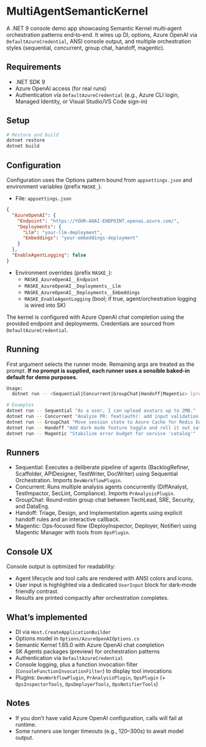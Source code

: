 # MultiAgentSemanticKernel

A .NET 9 console demo app showcasing Semantic Kernel multi‑agent orchestration patterns end‑to‑end. It wires up DI, options, Azure OpenAI via `DefaultAzureCredential`, ANSI console output, and multiple orchestration styles (sequential, concurrent, group chat, handoff, magentic).

## Requirements

- .NET SDK 9
- Azure OpenAI access (for real runs)
- Authentication via `DefaultAzureCredential` (e.g., Azure CLI login, Managed Identity, or Visual Studio/VS Code sign-in)

## Setup

```bash
# Restore and build
dotnet restore
dotnet build
```

## Configuration

Configuration uses the Options pattern bound from `appsettings.json` and environment variables (prefix `MASKE_`).

- File: `appsettings.json`

```json
{
  "AzureOpenAI": {
    "Endpoint": "https://YOUR-AOAI-ENDPOINT.openai.azure.com/",
    "Deployments": {
      "Llm": "your-llm-deployment",
      "Embeddings": "your-embeddings-deployment"
    }
  },
  "EnableAgentLogging": false
}
```

- Environment overrides (prefix `MASKE_`):
  - `MASKE_AzureOpenAI__Endpoint`
  - `MASKE_AzureOpenAI__Deployments__Llm`
  - `MASKE_AzureOpenAI__Deployments__Embeddings`
  - `MASKE_EnableAgentLogging` (bool; if true, agent/orchestration logging is wired into SK)

The kernel is configured with Azure OpenAI chat completion using the provided endpoint and deployments. Credentials are sourced from `DefaultAzureCredential`.

## Running

First argument selects the runner mode. Remaining args are treated as the prompt. **If no prompt is supplied, each runner uses a sensible baked‑in default for demo purposes**.

```bash
Usage:
  dotnet run -- <Sequential|Concurrent|GroupChat|Handoff|Magentic> [prompt...]

# Examples
dotnet run -- Sequential "As a user, I can upload avatars up to 2MB."
dotnet run -- Concurrent "Analyze PR: feat(auth): add input validation and fix null handling"
dotnet run -- GroupChat "Move session state to Azure Cache for Redis Enterprise, SKU E3"
dotnet run -- Handoff "Add dark mode feature toggle and roll it out safely"
dotnet run -- Magentic "Stabilize error budget for service 'catalog'"
```

## Runners

- Sequential: Executes a deliberate pipeline of agents (BacklogRefiner, Scaffolder, APIDesigner, TestWriter, DocWriter) using Sequential Orchestration. Imports `DevWorkflowPlugin`.
- Concurrent: Runs multiple analysis agents concurrently (DiffAnalyst, TestImpactor, SecLint, Compliance). Imports `PrAnalysisPlugin`.
- GroupChat: Round‑robin group chat between TechLead, SRE, Security, and DataEng.
- Handoff: Triage, Design, and Implementation agents using explicit handoff rules and an interactive callback.
- Magentic: Ops‑focused flow (DeployInspector, Deployer, Notifier) using Magentic Manager with tools from `OpsPlugin`.

## Console UX

Console output is optimized for readability:

- Agent lifecycle and tool calls are rendered with ANSI colors and icons.
- User input is highlighted via a dedicated `UserInput` block for dark‑mode friendly contrast.
- Results are printed compactly after orchestration completes.

## What’s implemented

- DI via `Host.CreateApplicationBuilder`
- Options model in `Options/AzureOpenAIOptions.cs`
- Semantic Kernel 1.65.0 with Azure OpenAI chat completion
- SK Agents packages (preview) for orchestration patterns
- Authentication via `DefaultAzureCredential`
- Console logging, plus a function invocation filter (`ConsoleFunctionInvocationFilter`) to display tool invocations
- Plugins: `DevWorkflowPlugin`, `PrAnalysisPlugin`, `OpsPlugin` (+ `OpsInspectorTools`, `OpsDeployerTools`, `OpsNotifierTools`)

## Notes

- If you don’t have valid Azure OpenAI configuration, calls will fail at runtime.
- Some runners use longer timeouts (e.g., 120–300s) to await model output.
